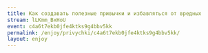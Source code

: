 ```yaml
---
title: Как создавать полезные привычки и избавляться от вредных
stream: lLKmm_BxHoU
event: c4a6t7ekb0jfe4ktks9g4bbv5kk
permalink: /enjoy/privychki/c4a6t7ekb0jfe4ktks9g4bbv5kk/
layout: enjoy
---
```

